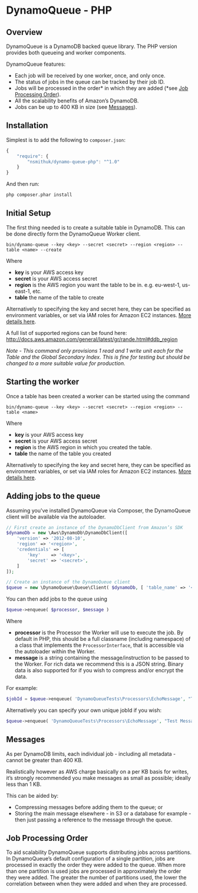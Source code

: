 # DynamoQueue - PHP

Overview
------------
DynamoQueue is a DynamoDB backed queue library. The PHP version provides both queueing and worker components.

DynamoQueue features:

* Each job will be received by one worker, once, and only once.
* The status of jobs in the queue can be tracked by their job ID.
* Jobs will be processed in the order\* in which they are added (\*see [Job Processing Order](#job-processing-order)).
* All the scalability benefits of Amazon’s DynamoDB.
* Jobs can be up to 400 KB in size (see [Messages](#messages)).


Installation
------------

Simplest is to add the following to `composer.json`:

```javascript
{
    "require": {
        "nsmithuk/dynamo-queue-php": "^1.0"
    }
}
```

And then run:

```bash
php composer.phar install
```

Initial Setup
------------
The first thing needed is to create a suitable table in DynamoDB. This can be done directly form the DynamoQueue Worker client.

```
bin/dynamo-queue --key <key> --secret <secret> --region <region> --table <name> --create
```

Where

* **key** is your AWS access key
* **secret** is your AWS access secret
* **region** is the AWS region you want the table to be in. e.g. eu-west-1, us-east-1, etc.
* **table** the name of the table to create

Alternatively to specifying the key and secret here, they can be specified as environment variables, or set via IAM roles for Amazon EC2 instances. [More details here](http://docs.aws.amazon.com/aws-sdk-php/v3/guide/guide/credentials.html). 

A full list of supported regions can be found here: <http://docs.aws.amazon.com/general/latest/gr/rande.html#ddb_region>

_Note - This command only provisions 1 read and 1 write unit each for the Table and the Global Secondary Index. This is fine for testing but should be changed to a more suitable value for production._

Starting the worker
------------
Once a table has been created a worker can be started using the command
```
bin/dynamo-queue --key <key> --secret <secret> --region <region> --table <name>
```
Where

* **key** is your AWS access key
* **secret** is your AWS access secret
* **region** is the AWS region in which you created the table.
* **table** the name of the table you created

Alternatively to specifying the key and secret here, they can be specified as environment variables, or set via IAM roles for Amazon EC2 instances. [More details here](http://docs.aws.amazon.com/aws-sdk-php/v3/guide/guide/credentials.html). 

Adding jobs to the queue
------------
Assuming you've installed DynamoQueue via Composer, the DynamoQueue client will be available via the autoloader.

```php
// First create an instance of the DynamoDbClient from Amazon’s SDK
$dynamoDb = new \Aws\DynamoDb\DynamoDbClient([
    'version' => '2012-08-10',
    'region' => '<region>',
    'credentials' => [
        'key'    => '<key>',
        'secret' => '<secret>',
    ]
]);

// Create an instance of the DynamoQueue client
$queue = new \DynamoQueue\Queue\Client( $dynamoDb, [ 'table_name' => '<table name>' ] );
```

You can then add jobs to the queue using 

```php
$queue->enqueue( $processor, $message )
```

Where

* **processor** is the Processor the Worker will use to execute the job. By default in PHP, this should be a full classname (including namespace) of a class that implements the `ProcessorInterface`, that is accessible via the autoloader within the Worker.
* **message** is a string containing the message/instruction to be passed to the Worker. For rich data we recommend this is a JSON string. Binary data is also supported for if you wish to compress and/or encrypt the data.

For example:

```php
$jobId = $queue->enqueue( 'DynamoQueueTests\Processors\EchoMessage', "Test Message" );
```

Alternatively you can specify your own unique jobId if you wish:
 
```php
$queue->enqueue( 'DynamoQueueTests\Processors\EchoMessage', "Test Message", "id-1" );
```


Messages
------------
As per DynamoDB limits, each individual job - including all metadata - cannot be greater than 400 KB.

Realistically however as AWS charge basically on a per KB basis for writes, it’s strongly recommended you make messages as small as possible; ideally less than 1 KB.

This can be aided by:

* Compressing messages before adding them to the queue; or
* Storing the main message elsewhere - in S3 or a database for example - then just passing a reference to the message through the queue.


Job Processing Order
------------
To aid scalability DynamoQueue supports distributing jobs across partitions. In DynamoQueue’s default configuration of a single partition, jobs are processed in exactly the order they were added to the queue. When more than one partition is used jobs are processed in approximately the order they were added. The greater the number of partitions used, the lower the correlation between when they were added and when they are processed.